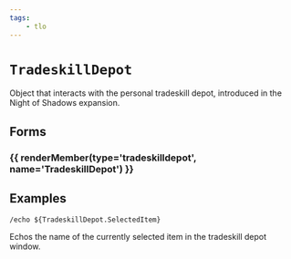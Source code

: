 ```yaml
---
tags:
    - tlo
---
```

# `TradeskillDepot`

<!--tlo-desc-start-->
Object that interacts with the personal tradeskill depot, introduced in the Night of Shadows expansion.
<!--tlo-desc-end-->
## Forms
<!--tlo-forms-start-->
### {{ renderMember(type='tradeskilldepot', name='TradeskillDepot') }}
<!--tlo-forms-end-->

## Examples

```
/echo ${TradeskillDepot.SelectedItem}
```

Echos the name of the currently selected item in the tradeskill depot window.
<!--tlo-linkrefs-start-->
[tradeskilldepot]: ../data-types/datatype-tradeskilldepot.md
<!--tlo-linkrefs-end-->
